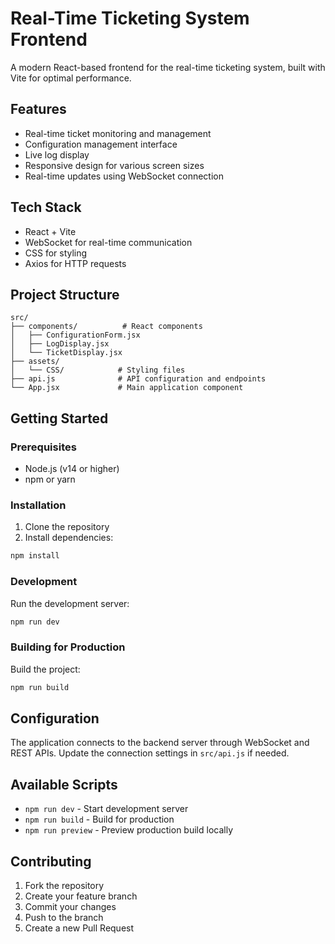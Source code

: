 # Real-Time Ticketing System Frontend

A modern React-based frontend for the real-time ticketing system, built with Vite for optimal performance.

## Features

- Real-time ticket monitoring and management
- Configuration management interface
- Live log display
- Responsive design for various screen sizes
- Real-time updates using WebSocket connection

## Tech Stack

- React + Vite
- WebSocket for real-time communication
- CSS for styling
- Axios for HTTP requests

## Project Structure

```
src/
├── components/          # React components
│   ├── ConfigurationForm.jsx
│   ├── LogDisplay.jsx
│   └── TicketDisplay.jsx
├── assets/
│   └── CSS/            # Styling files
├── api.js              # API configuration and endpoints
└── App.jsx             # Main application component
```

## Getting Started

### Prerequisites

- Node.js (v14 or higher)
- npm or yarn

### Installation

1. Clone the repository
2. Install dependencies:
```bash
npm install
```

### Development

Run the development server:
```bash
npm run dev
```

### Building for Production

Build the project:
```bash
npm run build
```

## Configuration

The application connects to the backend server through WebSocket and REST APIs. Update the connection settings in `src/api.js` if needed.

## Available Scripts

- `npm run dev` - Start development server
- `npm run build` - Build for production
- `npm run preview` - Preview production build locally

## Contributing

1. Fork the repository
2. Create your feature branch
3. Commit your changes
4. Push to the branch
5. Create a new Pull Request
